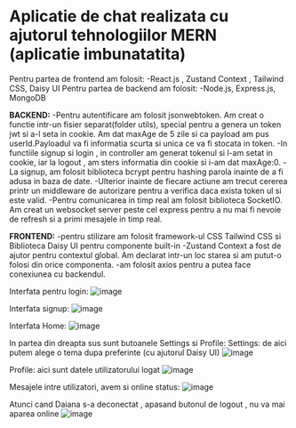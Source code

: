 <h1>Aplicatie de chat realizata cu ajutorul tehnologiilor MERN (aplicatie imbunatatita)</h1>

Pentru partea de frontend am folosit:
-React.js , Zustand Context , Tailwind CSS, Daisy UI
Pentru partea de backend am folosit:
-Node.js, Express.js, MongoDB


**BACKEND:**
-Pentru autentificare am folosit jsonwebtoken. Am creat o functie intr-un fisier separat(folder utils), special pentru a genera un token jwt si a-l seta in cookie. 
Am dat maxAge de 5 zile si ca payload am pus userId.Payloadul va fi informatia scurta si unica ce va fi stocata in token.
-In functiile signup si login , in controller am generat tokenul si l-am setat in cookie, iar la logout , am sters informatia din cookie si i-am dat maxAge:0.
-La signup, am folosit biblioteca bcrypt pentru hashing parola inainte de a fi adusa in baza de date.
-Ulterior inainte de fiecare actiune am trecut cererea printr un middleware de autorizare pentru a verifica daca exista token ul si este valid.
-Pentru comunicarea in timp real am folosit biblioteca SocketIO. Am creat un websocket server peste cel express pentru a nu mai fi nevoie de refresh si a primi mesajele in timp real.



**FRONTEND:**
-pentru stilizare am folosit framework-ul CSS Tailwind CSS si Biblioteca Daisy UI pentru componente built-in
-Zustand Context a fost de ajutor pentru contextul global. Am declarat intr-un loc starea si am putut-o folosi din orice componenta.
-am folosit axios pentru a putea face conexiunea cu backendul.

Interfata pentru login:
![image](https://github.com/user-attachments/assets/e74c5863-b3f9-478f-8221-c53c92047dc4)

Interfata signup:
![image](https://github.com/user-attachments/assets/e3d94c42-9348-4189-a83a-5c8a15b89588)

Interfata Home:
![image](https://github.com/user-attachments/assets/1c864c4b-dd88-4926-8183-9118038b003a)

In partea din dreapta sus sunt butoanele Settings si Profile:
Settings: de aici putem alege o tema dupa preferinte (cu ajutorul Daisy UI)
![image](https://github.com/user-attachments/assets/6b7849a1-da54-4f13-a837-8970c6b36d5d)

Profile: aici sunt datele utilizatorului logat
![image](https://github.com/user-attachments/assets/6139dd83-d561-4653-b495-c598c408a8e4)

Mesajele intre utilizatori, avem si online status:
![image](https://github.com/user-attachments/assets/4d65d375-6052-4f9b-9fc0-c956c095f5d0)

Atunci cand Daiana s-a deconectat , apasand butonul de logout , nu va mai aparea online
![image](https://github.com/user-attachments/assets/fcdac543-2774-4f89-beed-cd7a68caf8fa)




